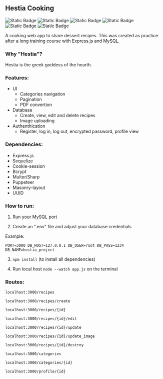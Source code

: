 ## Hestia Cooking

![Static Badge](https://img.shields.io/badge/ejs-%5E3.1.8-darksalmon)
![Static Badge](https://img.shields.io/badge/express-%5E4.19.2-darkseagreen)
![Static Badge](https://img.shields.io/badge/mysql2-%5E3.9.7-steelblue)
![Static Badge](https://img.shields.io/badge/sequelize-%5E6.32.1-68aba6)
![Static Badge](https://img.shields.io/badge/puppeteer-%5E21.6.0-palevioletred)
![Static Badge](https://img.shields.io/badge/uuid-%5E9.0.1-mediumslateblue)

A cooking web app to share dessert recipes.
This was created as practice after a long training course with Express.js and MySQL.

### Why "Hestia"?

Hestia is the greek goddess of the hearth.

### Features:

- UI
    - Categories navigation
    - Pagination
    - PDF convertion
- Database
    - Create, view, edit and delete recipes
    - Image uploading
- Authenthication
    - Register, log in, log out, encrypted password, profile view

### Dependencies:

- Express.js
- Sequelize
- Cookie-session
- Bcrypt
- Multer/Sharp
- Puppeteer
- Masonry-layout
- UUID

### How to run:
1. Run your MySQL port

2. Create an ".env" file and adjust your database credentials

Example:

`PORT=3000
DB_HOST=127.0.0.1
DB_USER=root
DB_PASS=1234
DB_NAME=hestia_project`

3. `npm install` (to install all dependencies)

4. Run local host `node --watch app.js` on the terminal

### Routes:

`localhost:3000/recipes`

`localhost:3000/recipes/create`

`localhost:3000/recipes/{id}`

`localhost:3000/recipes/{id}/edit`

`localhost:3000/recipes/{id}/update`

`localhost:3000/recipes/{id}/update_image`

`localhost:3000/recipes/{id}/destroy`

`localhost:3000/categories`

`localhost:3000/categories/{id}`

`localhost:3000/profile/{id}`
